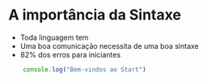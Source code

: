 # A importância da Sintaxe

* Toda linguagem tem
* Uma boa comunicação necessita de uma boa sintaxe
* 82% dos erros para iniciantes


```js
    console.log("Bem-vindos ao Start")
```